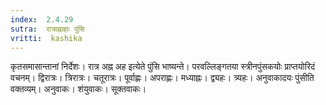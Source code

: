 ```yaml
---
index:  2.4.29
sutra:  रात्राह्नाहाः पुंसि
vritti:  kashika 
---
```


कृतसमासान्तानां निर्देशः। रात्र अह्न अह इत्येते पुंसि भाष्यन्ते। परवल्लिङ्गतया स्त्रीनपुंसकयोः प्राप्तयोरिदं वचनम्। द्विरात्रः। त्रिरात्रः। चतूरात्रः। पूर्वाह्णः। अपराह्णः। मध्याह्नः। द्व्यहः। त्र्यहः। अनुवाकादयः पुंसीति वक्तव्यम्। अनुवाकः। शंयुवाकः। सूक्तवाकः।

